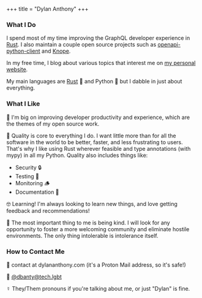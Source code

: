 +++
title = "Dylan Anthony"
+++

### What I Do

I spend most of my time improving the GraphQL developer experience in [Rust]. I also maintain a couple open source projects such as [openapi-python-client] and [Knope].

In my free time, I blog about various topics that interest me on [my personal website][website].

My main languages are [Rust] 🦀 and Python 🐍 but I dabble in just about everything.

### What I Like

🥰 I'm big on improving developer productivity and experience, which are the themes of my open source work.

🧐 Quality is core to everything I do. I want little more than for all the software in the world to be better, faster, and less frustrating to users. That's why I like using Rust wherever feasible and type annotations (with mypy) in all my Python. Quality also includes things like:
- Security 🔒
- Testing 🧪
- Monitoring 🪵
- Documentation 📜

🤓 Learning! I'm always looking to learn new things, and love getting feedback and recommendations!

💜 The most important thing to me is being kind. I will look for any opportunity to foster a more welcoming community and eliminate hostile environments. The only thing intolerable is intolerance itself.

### How to Contact Me

💌 contact at dylananthony.com (it's a Proton Mail address, so it's safe!)

🐘 [@dbanty@tech.lgbt](https://tech.lgbt/@dbanty)

☿ They/Them pronouns if you're talking about me, or just "Dylan" is fine.

[Rust]: https://doc.rust-lang.org/stable/book/foreword.html
[openapi-python-client]: https://github.com/triaxtec/openapi-python-client
[knope]: https://github.com/knope-dev/knope
[website]: https://dylananthony.com
